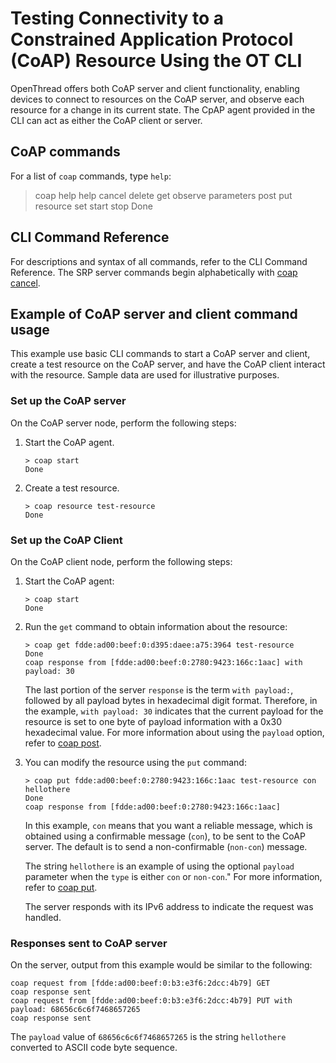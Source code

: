 # Testing  Connectivity to a Constrained Application Protocol (CoAP) Resource Using the OT CLI

OpenThread offers both CoAP server and client functionality, enabling devices
to connect to resources on the CoAP server, and observe each resource for
a change in its current state. The CpAP agent provided in the CLI can act
as either the CoAP client or server.

## CoAP commands

For a list of `coap` commands, type `help`:

> coap help
help
cancel
delete
get
observe
parameters
post
put
resource
set
start
stop
Done

## CLI Command Reference

For descriptions and syntax of all commands, refer to the CLI Command Reference.
The SRP server commands begin alphabetically with
[coap cancel](https://openthread.io/reference/cli/commands#coap_cancel).

## Example of CoAP server and client command usage

This example use basic CLI commands to start a CoAP server and client, create
a test resource on the CoAP server, and have the CoAP client interact with the resource.
Sample data are used for illustrative purposes.

### Set up the CoAP server

On the CoAP server node, perform the following steps:

1. Start the CoAP agent.

   ```
   > coap start
   Done
   ```

1. Create a test resource.

   ```
   > coap resource test-resource
   Done
   ```

### Set up the CoAP Client

On the CoAP client node, perform the following steps:

1. Start the CoAP agent:

   ```
   > coap start
   Done
   ```

1. Run the `get` command to obtain information about the resource:

   ```
   > coap get fdde:ad00:beef:0:d395:daee:a75:3964 test-resource
   Done
   coap response from [fdde:ad00:beef:0:2780:9423:166c:1aac] with payload: 30
   ```
   The last portion of the server `response` is the term
   `with payload:`, followed
   by all payload bytes in hexadecimal digit format.
   Therefore, in the example, `with payload: 30` indicates that
   the current payload for the resource is set to
   one byte of payload information with a 0x30 hexadecimal value.
   For more information about using the `payload` option, refer to 
   [coap post](https://openthread.io/reference/cli/commands#coap_post). 

1. You can modify the resource using the `put` command:

   ```
   > coap put fdde:ad00:beef:0:2780:9423:166c:1aac test-resource con hellothere
   Done
   coap response from [fdde:ad00:beef:0:2780:9423:166c:1aac]
   ```
   In this example, `con` means that you want a reliable message, which is
   obtained using a confirmable message (`con`), to be sent to the CoAP server.
   The default is to send a non-confirmable (`non-con`) message.

   The string `hellothere` is an example of using the optional `payload`
   parameter when the `type` is either `con` or `non-con`."
   For more information, refer to
   [coap put](https://openthread.io/reference/cli/commands#coap_put).

   The server responds with its IPv6 address to indicate the request was handled.

### Responses sent to CoAP server

On the server, output from this example would be similar to the following:

```
coap request from [fdde:ad00:beef:0:b3:e3f6:2dcc:4b79] GET
coap response sent
coap request from [fdde:ad00:beef:0:b3:e3f6:2dcc:4b79] PUT with payload: 68656c6c6f7468657265
coap response sent
```

The `payload` value of `68656c6c6f7468657265` is the string `hellothere` converted
to ASCII code byte sequence.



